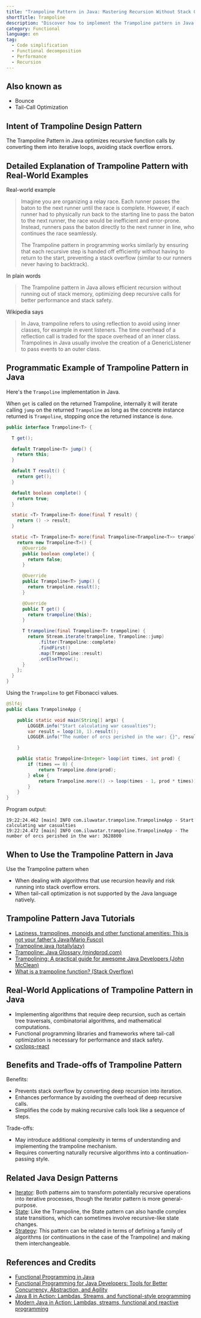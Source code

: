 ```yaml
---
title: "Trampoline Pattern in Java: Mastering Recursion Without Stack Overflow"
shortTitle: Trampoline
description: "Discover how to implement the Trampoline pattern in Java to efficiently manage recursive functions and prevent stack overflow errors, with real-world examples and programming insights."
category: Functional
language: en
tag:
  - Code simplification
  - Functional decomposition
  - Performance
  - Recursion
---
```


## Also known as

* Bounce
* Tail-Call Optimization

## Intent of Trampoline Design Pattern

The Trampoline Pattern in Java optimizes recursive function calls by converting them into iterative loops, avoiding
stack overflow errors.

## Detailed Explanation of Trampoline Pattern with Real-World Examples

Real-world example

> Imagine you are organizing a relay race. Each runner passes the baton to the next runner until the race is complete.
> However, if each runner had to physically run back to the starting line to pass the baton to the next runner, the race
> would be inefficient and error-prone. Instead, runners pass the baton directly to the next runner in line, who continues
> the race seamlessly.
>
> The Trampoline pattern in programming works similarly by ensuring that each recursive step is handed off efficiently
> without having to return to the start, preventing a stack overflow (similar to our runners never having to backtrack).

In plain words

> The Trampoline pattern in Java allows efficient recursion without running out of stack memory, optimizing deep
> recursive calls for better performance and stack safety.

Wikipedia says

> In Java, trampoline refers to using reflection to avoid using inner classes, for example in event listeners. The time
> overhead of a reflection call is traded for the space overhead of an inner class. Trampolines in Java usually involve
> the creation of a GenericListener to pass events to an outer class.

## Programmatic Example of Trampoline Pattern in Java

Here's the `Trampoline` implementation in Java.

When `get` is called on the returned Trampoline, internally it will iterate calling `jump` on the returned `Trampoline`
as long as the concrete instance returned is `Trampoline`, stopping once the returned instance is `done`.

```java
public interface Trampoline<T> {

  T get();

  default Trampoline<T> jump() {
    return this;
  }

  default T result() {
    return get();
  }

  default boolean complete() {
    return true;
  }

  static <T> Trampoline<T> done(final T result) {
    return () -> result;
  }

  static <T> Trampoline<T> more(final Trampoline<Trampoline<T>> trampoline) {
    return new Trampoline<T>() {
      @Override
      public boolean complete() {
        return false;
      }

      @Override
      public Trampoline<T> jump() {
        return trampoline.result();
      }

      @Override
      public T get() {
        return trampoline(this);
      }

      T trampoline(final Trampoline<T> trampoline) {
        return Stream.iterate(trampoline, Trampoline::jump)
            .filter(Trampoline::complete)
            .findFirst()
            .map(Trampoline::result)
            .orElseThrow();
      }
    };
  }
}
```

Using the `Trampoline` to get Fibonacci values.

```java
@Slf4j
public class TrampolineApp {

    public static void main(String[] args) {
        LOGGER.info("Start calculating war casualties");
        var result = loop(10, 1).result();
        LOGGER.info("The number of orcs perished in the war: {}", result);

    }

    public static Trampoline<Integer> loop(int times, int prod) {
        if (times == 0) {
            return Trampoline.done(prod);
        } else {
            return Trampoline.more(() -> loop(times - 1, prod * times));
        }
    }
}
```

Program output:

```
19:22:24.462 [main] INFO com.iluwatar.trampoline.TrampolineApp - Start calculating war casualties
19:22:24.472 [main] INFO com.iluwatar.trampoline.TrampolineApp - The number of orcs perished in the war: 3628800
```

## When to Use the Trampoline Pattern in Java

Use the Trampoline pattern when

* When dealing with algorithms that use recursion heavily and risk running into stack overflow errors.
* When tail-call optimization is not supported by the Java language natively.

## Trampoline Pattern Java Tutorials

* [Laziness, trampolines, monoids and other functional amenities: This is not your father's Java(Mario Fusco)](https://www.slideshare.net/mariofusco/lazine)
* [Trampoline.java (totallylazy)](https://github.com/bodar/totallylazy/blob/master/src/com/googlecode/totallylazy/Trampoline.java)
* [Trampoline: Java Glossary (mindprod.com)](http://mindprod.com/jgloss/trampoline.html)
* [Trampolining: A practical guide for awesome Java Developers (John McClean)](https://medium.com/@johnmcclean/trampolining-a-practical-guide-for-awesome-java-developers-4b657d9c3076)
* [What is a trampoline function? (Stack Overflow)](https://stackoverflow.com/questions/189725/what-is-a-trampoline-function)

## Real-World Applications of Trampoline Pattern in Java

* Implementing algorithms that require deep recursion, such as certain tree traversals, combinatorial algorithms, and
  mathematical computations.
* Functional programming libraries and frameworks where tail-call optimization is necessary for performance and stack
  safety.
* [cyclops-react](https://github.com/aol/cyclops-react)

## Benefits and Trade-offs of Trampoline Pattern

Benefits:

* Prevents stack overflow by converting deep recursion into iteration.
* Enhances performance by avoiding the overhead of deep recursive calls.
* Simplifies the code by making recursive calls look like a sequence of steps.

Trade-offs:

* May introduce additional complexity in terms of understanding and implementing the trampoline mechanism.
* Requires converting naturally recursive algorithms into a continuation-passing style.

## Related Java Design Patterns

* [Iterator](https://java-design-patterns.com/patterns/iterator/): Both patterns aim to transform potentially recursive
  operations into iterative processes, though the iterator pattern is more general-purpose.
* [State](https://java-design-patterns.com/patterns/state/): Like the Trampoline, the State pattern can also handle
  complex state transitions, which can sometimes involve recursive-like state changes.
* [Strategy](https://java-design-patterns.com/patterns/strategy/): This pattern can be related in terms of defining a
  family of algorithms (or continuations in the case of the Trampoline) and making them interchangeable.

## References and Credits

* [Functional Programming in Java](https://amzn.to/3JUIc5Q)
* [Functional Programming for Java Developers: Tools for Better Concurrency, Abstraction, and Agility](https://amzn.to/4dRu4rJ)
* [Java 8 in Action: Lambdas, Streams, and functional-style programming](https://amzn.to/3QCmGXs)
* [Modern Java in Action: Lambdas, streams, functional and reactive programming](https://amzn.to/3yxdu0g)
